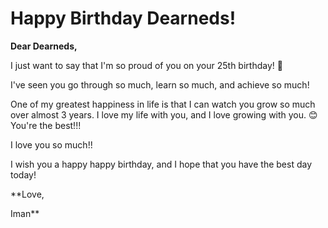 # Happy Birthday Dearneds!

**Dear Dearneds,**

I just want to say that I'm so proud of you on your 25th birthday! 🎉

I've seen you go through so much, learn so much, and achieve so much!

One of my greatest happiness in life is that I can watch you grow so much over almost 3 years. I love my life with you, and I love growing with you. 😊 You're the best!!!

I love you so much!!

I wish you a happy happy birthday, and I hope that you have the best day today!

**Love,

Iman**

